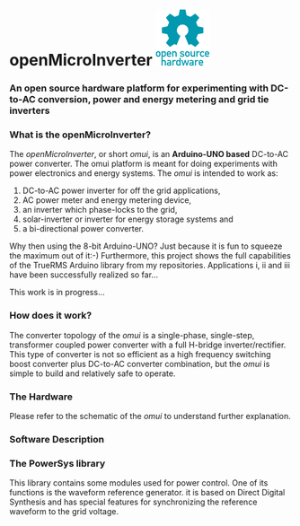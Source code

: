 # openMicroInverter ![ Fig. 0.](figures/oshw-logo-100-px.png  "oshw logo.")
### An open source hardware platform for experimenting with DC-to-AC conversion, power and energy metering and grid tie inverters

### What is the openMicroInverter?
The *openMicroInverter*, or short *omui*, is an **Arduino-UNO based** DC-to-AC power converter. The omui platform is meant for doing experiments with power electronics and energy systems. The *omui* is intended to work as:

1. DC-to-AC power inverter for off the grid applications,
2. AC power meter and energy metering device,
3. an inverter which phase-locks to the grid,
4. solar-inverter or inverter for energy storage systems and
5. a bi-directional power converter.

Why then using the 8-bit Arduino-UNO? Just because it is fun to squeeze the maximum out of it:-) Furthermore, this project shows the full capabilities of the TrueRMS Arduino library from my repositories. Applications i, ii and iii have been successfully realized so far...

This work is in progress...

### How does it work?
The converter topology of the *omui* is a single-phase, single-step, transformer coupled power converter with a full H-bridge inverter/rectifier. This type of converter is not so efficient as a high frequency switching boost converter plus DC-to-AC converter combination, but the *omui* is simple to build and relatively safe to operate.

### The Hardware
Please refer to the schematic of the *omui* to understand further explanation.

### Software Description

### The PowerSys library
This library contains some modules used for power control. One of its functions is the waveform reference generator. it is based on Direct Digital Synthesis and has special features for synchronizing the reference waveform to the grid voltage.

